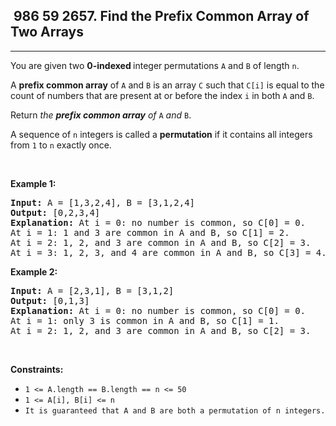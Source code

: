 <h2> 986 59
2657. Find the Prefix Common Array of Two Arrays</h2><hr><div><p>You are given two <strong>0-indexed </strong>integer<strong> </strong>permutations <code>A</code> and <code>B</code> of length <code>n</code>.</p>

<p>A <strong>prefix common array</strong> of <code>A</code> and <code>B</code> is an array <code>C</code> such that <code>C[i]</code> is equal to the count of numbers that are present at or before the index <code>i</code> in both <code>A</code> and <code>B</code>.</p>

<p>Return <em>the <strong>prefix common array</strong> of </em><code>A</code><em> and </em><code>B</code>.</p>

<p>A sequence of <code>n</code> integers is called a&nbsp;<strong>permutation</strong> if it contains all integers from <code>1</code> to <code>n</code> exactly once.</p>

<p>&nbsp;</p>
<p><strong class="example">Example 1:</strong></p>

<pre><strong>Input:</strong> A = [1,3,2,4], B = [3,1,2,4]
<strong>Output:</strong> [0,2,3,4]
<strong>Explanation:</strong> At i = 0: no number is common, so C[0] = 0.
At i = 1: 1 and 3 are common in A and B, so C[1] = 2.
At i = 2: 1, 2, and 3 are common in A and B, so C[2] = 3.
At i = 3: 1, 2, 3, and 4 are common in A and B, so C[3] = 4.
</pre>

<p><strong class="example">Example 2:</strong></p>

<pre><strong>Input:</strong> A = [2,3,1], B = [3,1,2]
<strong>Output:</strong> [0,1,3]
<strong>Explanation:</strong> At i = 0: no number is common, so C[0] = 0.
At i = 1: only 3 is common in A and B, so C[1] = 1.
At i = 2: 1, 2, and 3 are common in A and B, so C[2] = 3.
</pre>

<p>&nbsp;</p>
<p><strong>Constraints:</strong></p>

<ul>
	<li><code>1 &lt;= A.length == B.length == n &lt;= 50</code></li>
	<li><code>1 &lt;= A[i], B[i] &lt;= n</code></li>
	<li><code>It is guaranteed that A and B are both a permutation of n integers.</code></li>
</ul>
</div>